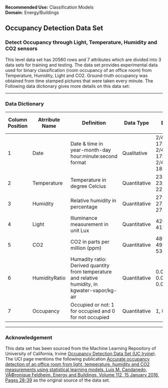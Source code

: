 
**Recommended Use:** Classification Models<br/>
**Domain:** Energy/Buildings<br/> 

## Occupancy Detection Data Set 

### Detect Occupancy through Light, Temperature, Humidity and CO2 sensors




This level data set has 20560 rows and 7 attributes which are divided into 3 data sets for training and testing.
The data set provides experimental data used for binary classification (room occupancy of an office room) from Temperature, Humidity, Light and CO2. 
Ground-truth occupancy was obtained from time stamped pictures that were taken every minute.
The Following data dictionary gives more details on this data set:

---

### Data Dictionary 

| Column   Position 	| Atrribute Name 	| Definition                                                                                           	| Data Type    	| Example                                        	| % Null Ratios 	|
|-------------------	|----------------	|------------------------------------------------------------------------------------------------------	|--------------	|------------------------------------------------	|---------------	|
| 1                 	| Date           	| Date & time in year-month-day hour:minute:second format                                              	| Qualitative  	| 2/4/2015 17:57, 2/4/2015 17:55, 2/4/2015 18:06		 	| 0             	|
| 2                 	| Temperature    	| Temperature in degree Celcius                                                                        	| Quantitative 	| 23.150, 23.075, 22.890                         	| 0             	|
| 3                 	| Humidity       	| Relative humidity in percentage                                                                      	| Quantitative 	| 27.272000, 27.200000, 27.390000                	| 0             	|
| 4                 	| Light          	| Illuminance measurement in unit Lux                                                                  	| Quantitative 	| 426.0, 419.0, 0.0	                              	| 0             	|
| 5                 	| CO2            	| CO2 in parts per million (ppm)                                                                       	| Quantitative 	| 489.666667,   495.500000, 534.500000           	| 0             	|
| 6                 	| HumidityRatio  	| Humadity ratio:  Derived quantity from temperature and   relative humidity, in kgwater-vapor/kg-air  	| Quantitative 	| 0.004986, 0.005088, 0.005203                   	| 0             	|
| 7                 	| Occupancy      	| Occupied or not: 1 for occupied and 0 for not occupied                                               	| Quantitative 	| 1, 0                                           	| 0             	|


---

### Acknowledgement


This data set has been sourced from the Machine Learning Repository of University of California, Irvine [Occupancy Detection Data Set (UC Irvine)](https://archive.ics.uci.edu/ml/datasets/Occupancy+Detection+#). The UCI page mentions the following publication [Accurate occupancy detection of an office room from light, temperature, humidity and CO2 measurements using statistical learning models. Luis M. Candanedo, VÃ©ronique Feldheim. Energy and Buildings. Volume 112, 15 January 2016, Pages 28-39](https://www.researchgate.net/profile/Luis_Candanedo_Ibarra/publication/285627413_Accurate_occupancy_detection_of_an_office_room_from_light_temperature_humidity_and_CO2_measurements_using_statistical_learning_models/links/5b1d843ea6fdcca67b690c28/Accurate-occupancy-detection-of-an-office-room-from-light-temperature-humidity-and-CO2-measurements-using-statistical-learning-models.pdf?origin=publication_detail) as the original source of the data set.  